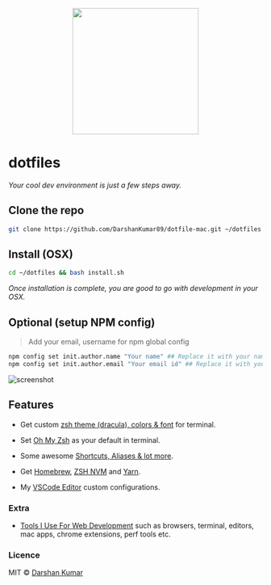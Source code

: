 <p align="center"><img src="https://raw.githubusercontent.com/DarshanKumar89/dotfile-mac/master/logo.png" width="250" height="250"/></p>

# dotfiles

_Your cool dev environment is just a few steps away._

## Clone the repo

```bash
git clone https://github.com/DarshanKumar89/dotfile-mac.git ~/dotfiles
```

## Install (OSX)

```bash
cd ~/dotfiles && bash install.sh
```

_Once installation is complete, you are good to go with development in your OSX._

## Optional (setup NPM config)

> Add your email, username for npm global config

```bash
npm config set init.author.name "Your name" ## Replace it with your name
npm config set init.author.email "Your email id" ## Replace it with your email id
```

<img src="https://raw.githubusercontent.com/gokulkrishh/dotfiles/master/terminal.jpg" alt="screenshot"/>

## Features

* Get custom [zsh theme (dracula), colors & font](https://raw.githubusercontent.com/gokulkrishh/dotfiles/master/terminal.jpg) for terminal.

* Set [Oh My Zsh](https://github.com/robbyrussell/oh-my-zsh) as your default in terminal.

* Some awesome [Shortcuts, Aliases & lot more](https://github.com/DarshanKumar89/dotfile-mac/blob/master/docs/Aliases.md).

* Get [Homebrew](http://brew.sh/), [ZSH NVM](https://github.com/lukechilds/zsh-nvm) and [Yarn](https://yarnpkg.com/).

* My [VSCode Editor](https://github.com/DarshanKumar89/dotfile-mac/tree/master/vscode) custom configurations.

### Extra

* [Tools I Use For Web Development](https://gokulkrishh.github.io/blog/2017/tools-i-use/) such as browsers, terminal, editors, mac apps, chrome extensions, perf tools etc.

### Licence

MIT © [Darshan Kumar](https://github.com/DarshanKumar89)
